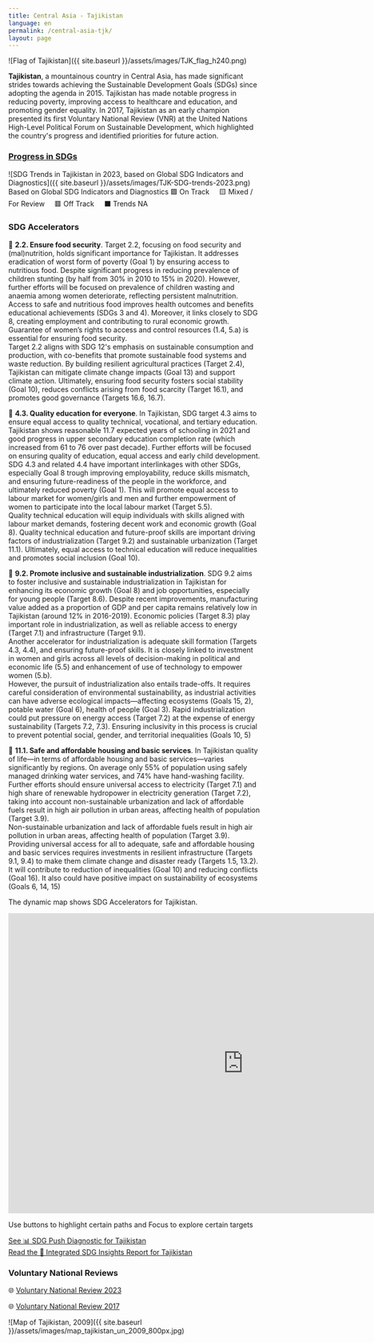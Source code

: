 ```yaml
---
title: Central Asia - Tajikistan
language: en
permalink: /central-asia-tjk/
layout: page
---
```

![Flag of Tajikistan]({{ site.baseurl }}/assets/images/TJK_flag_h240.png) 

**Tajikistan**, a mountainous country in Central Asia, has made significant strides towards achieving the Sustainable Development Goals (SDGs) since adopting the agenda in 2015. Tajikistan has made notable progress in reducing poverty, improving access to healthcare and education, and promoting gender equality. In 2017, Tajikistan as an early champion presented its first Voluntary National Review (VNR) at the United Nations High-Level Political Forum on Sustainable Development, which highlighted the country's progress and identified priorities for future action. 


### [Progress in SDGs](https://data.undp.org/sdg-push-diagnostic/TJK/sdg-trends)

![SDG Trends in Tajikistan in 2023, based on Global SDG Indicators and Diagnostics]({{ site.baseurl }}/assets/images/TJK-SDG-trends-2023.png)  
Based on Global SDG Indicators and Diagnostics 🟩 On Track     🟨 Mixed / For Review     🟥 Off Track     ⬛ Trends NA  
 

### SDG Accelerators

🔷 **2.2. Ensure food security**. Target 2.2, focusing on food security and (mal)nutrition, holds significant importance for Tajikistan. It addresses eradication of worst form of poverty (Goal 1) by ensuring access to nutritious food. Despite significant progress in reducing prevalence of children stunting (by half from 30% in 2010 to 15% in 2020). However, further efforts will be focused on prevalence of children wasting and anaemia among women deteriorate, reflecting persistent malnutrition.  
Access to safe and nutritious food improves health outcomes and benefits educational achievements (SDGs 3 and 4). Moreover, it links closely to SDG 8, creating employment and contributing to rural economic growth. Guarantee of women’s rights to access and control resources (1.4, 5.a) is essential for ensuring food security.  
Target 2.2 aligns with SDG 12's emphasis on sustainable consumption and production, with co-benefits that promote sustainable food systems and waste reduction. By building resilient agricultural practices (Target 2.4), Tajikistan can mitigate climate change impacts (Goal 13) and support climate action. Ultimately, ensuring food security fosters social stability (Goal 10), reduces conflicts arising from food scarcity (Target 16.1), and promotes good governance (Targets 16.6, 16.7).  

🔷 **4.3. Quality education for everyone**. In Tajikistan, SDG target 4.3 aims to ensure equal access to quality technical, vocational, and tertiary education. Tajikistan shows reasonable 11.7 expected years of schooling in 2021 and good progress in upper secondary education completion rate (which increased from 61 to 76 over past decade). Further efforts will be focused on ensuring quality of education, equal access and early child development.  
SDG 4.3 and related 4.4 have important interlinkages with other SDGs, especially Goal 8 trough improving employability, reduce skills mismatch, and ensuring future-readiness of the people in the workforce, and ultimately reduced poverty (Goal 1). This will promote equal access to labour market for women/girls and men and further empowerment of women to participate into the local labour market (Target 5.5).  
Quality technical education will equip individuals with skills aligned with labour market demands, fostering decent work and economic growth (Goal 8). Quality technical education and future-proof skills are important driving factors of industrialization (Target 9.2) and sustainable urbanization (Target 11.1). Ultimately, equal access to technical education will reduce inequalities and promotes social inclusion (Goal 10).  

🔷 **9.2. Promote inclusive and sustainable industrialization**. SDG 9.2 aims to foster inclusive and sustainable industrialization in Tajikistan for enhancing its economic growth (Goal 8) and job opportunities, especially for young people (Target 8.6). Despite recent improvements, manufacturing value added as a proportion of GDP and per capita remains relatively low in Tajikistan (around 12% in 2016-2019). Economic policies (Target 8.3) play important role in industrialization, as well as reliable access to energy (Target 7.1) and infrastructure (Target 9.1).  
Another accelerator for industrialization is adequate skill formation (Targets 4.3, 4.4), and ensuring future-proof skills. It is closely linked to investment in women and girls across all levels of decision-making in political and economic life (5.5) and enhancement of use of technology to empower women (5.b).  
However, the pursuit of industrialization also entails trade-offs. It requires careful consideration of environmental sustainability, as industrial activities can have adverse ecological impacts—affecting ecosystems (Goals 15, 2), potable water (Goal 6), health of people (Goal 3). Rapid industrialization could put pressure on energy access (Target 7.2) at the expense of energy sustainability (Targets 7.2, 7.3). Ensuring inclusivity in this process is crucial to prevent potential social, gender, and territorial inequalities (Goals 10, 5)  

🔷 **11.1. Safe and affordable housing and basic services**. In Tajikistan quality of life—in terms of affordable housing and basic services—varies significantly by regions. On average only 55% of population using safely managed drinking water services, and 74% have hand-washing facility. Further efforts should ensure universal access to electricity (Target 7.1) and high share of renewable hydropower in electricity generation (Target 7.2), taking into account non-sustainable urbanization and lack of affordable fuels result in high air pollution in urban areas, affecting health of population (Target 3.9).  
Non-sustainable urbanization and lack of affordable fuels result in high air pollution in urban areas, affecting health of population (Target 3.9).  
Providing universal access for all to adequate, safe and affordable housing and basic services requires investments in resilient infrastructure (Targets 9.1, 9.4) to make them climate change and disaster ready (Targets 1.5, 13.2). It will contribute to reduction of inequalities (Goal 10) and reducing conflicts (Goal 16). It also could have positive impact on sustainability of ecosystems (Goals 6, 14, 15)  



The dynamic map shows SDG Accelerators for Tajikistan. 

<iframe src="https://embed.kumu.io/175edab0dd50ee12a6a06501d6a33c77" width="940" height="600" frameborder="0"></iframe>

Use buttons to highlight certain paths and Focus to explore certain targets



[See 📊 SDG Push Diagnostic for Tajikistan](https://sdgdiagnostics.data.undp.org/TJK)  
[Read the 📑 Integrated SDG Insights Report for Tajikistan](https://sdgigeneralstorage.blob.core.windows.net/sdg-push/InsightReports/UNDP%20-%20SDG%20TJK.pdf)  
  


### Voluntary National Reviews 

🌐 [Voluntary National Review 2023](https://hlpf.un.org/countries/tajikistan/voluntary-national-reviews-2023)

🌐 [Voluntary National Review 2017](https://hlpf.un.org/countries/tajikistan/voluntary-national-review-2017)


![Map of Tajikistan, 2009]({{ site.baseurl }}/assets/images/map_tajikistan_un_2009_800px.jpg)
